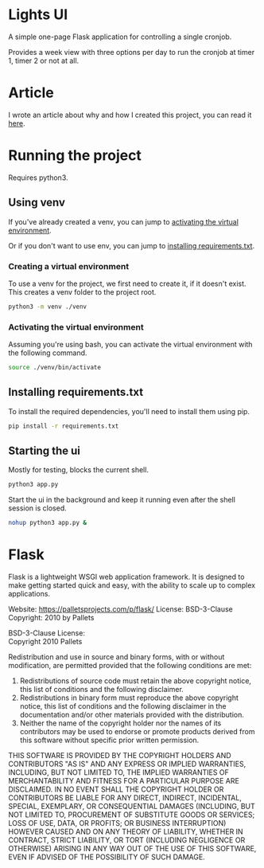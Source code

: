 # Lights UI
A simple one-page Flask application for controlling a single cronjob.

Provides a week view with three options per day to run the cronjob at timer 1, timer 2 or not at all.

# Article
I wrote an article about why and how I created this project, you can read it [here](https://mituuz.com/content/crontab_python_ui.html).

# Running the project
Requires python3.

## Using venv
If you've already created a venv, you can jump to [activating the virtual environment](#activating-the-virtual-environment).

Or if you don't want to use env, you can jump to [installing requirements.txt](#installing-requirementstxt).

### Creating a virtual environment
To use a venv for the project, we first need to create it, if it doesn't exist. This creates a venv folder
to the project root.
```bash
python3 -m venv ./venv
```

### Activating the virtual environment
Assuming you're using bash, you can activate the virtual environment with the following command.
```bash
source ./venv/bin/activate
```

## Installing requirements.txt
To install the required dependencies, you'll need to install them using pip.

```bash
pip install -r requirements.txt
```

## Starting the ui
Mostly for testing, blocks the current shell.
```bash
python3 app.py
```

Start the ui in the background and keep it running even after the shell session is closed.
```bash
nohup python3 app.py &
```

# Flask
Flask is a lightweight WSGI web application framework. It is designed to make getting started quick and easy, with the ability to scale up to complex applications.

Website: https://palletsprojects.com/p/flask/
License: BSD-3-Clause
Copyright: 2010 by Pallets

BSD-3-Clause License:  
Copyright 2010 Pallets

Redistribution and use in source and binary forms, with or without modification, are permitted provided that the following conditions are met:

1. Redistributions of source code must retain the above copyright notice, this list of conditions and the following disclaimer.
2. Redistributions in binary form must reproduce the above copyright notice, this list of conditions and the following disclaimer in the documentation and/or other materials provided with the distribution.
3. Neither the name of the copyright holder nor the names of its contributors may be used to endorse or promote products derived from this software without specific prior written permission.

THIS SOFTWARE IS PROVIDED BY THE COPYRIGHT HOLDERS AND CONTRIBUTORS "AS IS" AND ANY EXPRESS OR IMPLIED WARRANTIES, INCLUDING, BUT NOT LIMITED TO, THE IMPLIED WARRANTIES OF MERCHANTABILITY AND FITNESS FOR A PARTICULAR PURPOSE ARE DISCLAIMED. IN NO EVENT SHALL THE COPYRIGHT HOLDER OR CONTRIBUTORS BE LIABLE FOR ANY DIRECT, INDIRECT, INCIDENTAL, SPECIAL, EXEMPLARY, OR CONSEQUENTIAL DAMAGES (INCLUDING, BUT NOT LIMITED TO, PROCUREMENT OF SUBSTITUTE GOODS OR SERVICES; LOSS OF USE, DATA, OR PROFITS; OR BUSINESS INTERRUPTION) HOWEVER CAUSED AND ON ANY THEORY OF LIABILITY, WHETHER IN CONTRACT, STRICT LIABILITY, OR TORT (INCLUDING NEGLIGENCE OR OTHERWISE) ARISING IN ANY WAY OUT OF THE USE OF THIS SOFTWARE, EVEN IF ADVISED OF THE POSSIBILITY OF SUCH DAMAGE.
